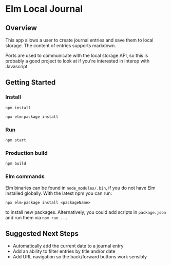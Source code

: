# Elm Local Journal

## Overview

This app allows a user to create journal entries and save them to local storage.
The content of entries supports markdown.

Ports are used to communicate with the local storage API, so this is probably a
good project to look at if you're interested in interop with Javascript

## Getting Started

### Install

`npm install`

`npx elm-package install`

### Run

`npm start`

### Production build

`npm build`

### Elm commands

Elm binaries can be found in `node_modules/.bin`, if you do not have Elm
installed globally. With the latest npm you can run:

`npx elm-package install <packageName>`

to install new packages. Alternatively, you could add scripts in `package.json`
and run them via `npm run ...`

## Suggested Next Steps

* Automatically add the current date to a journal entry
* Add an ability to filter entries by title and/or date
* Add URL navigation so the back/forward buttons work sensibly
